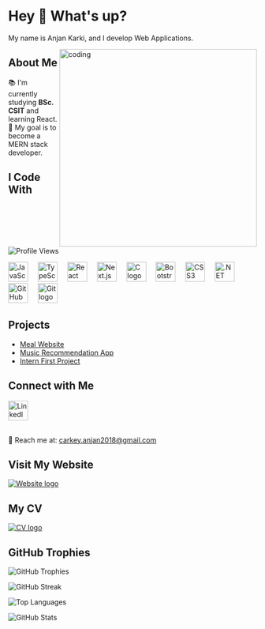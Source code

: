 <h1 align="left">Hey 👋 What's up?</h1>

<p align="left">My name is Anjan Karki, and I develop Web Applications.</p>

<p><img align="right" alt="coding" width="400" src="https://user-images.githubusercontent.com/55389276/140866485-8fb1c876-9a8f-4d6a-98dc-08c4981eaf70.gif"></p>

<h2 align="left">About Me</h2>

📚 I'm currently studying **BSc. CSIT** and learning React.<br>🎯 My goal is to become a MERN stack developer.</p>

<h2 align="left">I Code With</h2>

<p align="left">
  <img src="https://komarev.com/ghpvc/?username=karkianjan&color=blue" alt="Profile Views" />
</p>

<div align="left">
  <img src="https://cdn.jsdelivr.net/gh/devicons/devicon/icons/javascript/javascript-original.svg" height="40" alt="JavaScript logo" />
  <img width="12" />
  <img src="https://cdn.jsdelivr.net/gh/devicons/devicon/icons/typescript/typescript-original.svg" height="40" alt="TypeScript logo" />
  <img width="12" />
  <img src="https://cdn.jsdelivr.net/gh/devicons/devicon/icons/react/react-original.svg" height="40" alt="React logo" />
  <img width="12" />
  <img src="https://cdn.jsdelivr.net/gh/devicons/devicon/icons/nextjs/nextjs-original.svg" height="40" alt="Next.js logo" />
  <img width="12" />
  <img src="https://cdn.jsdelivr.net/gh/devicons/devicon/icons/c/c-original.svg" height="40" alt="C logo" />
  <img width="12" />
  <img src="https://cdn.jsdelivr.net/gh/devicons/devicon/icons/bootstrap/bootstrap-original.svg" height="40" alt="Bootstrap logo" />
  <img width="12" />
  <img src="https://cdn.jsdelivr.net/gh/devicons/devicon/icons/css3/css3-original.svg" height="40" alt="CSS3 logo" />
  <img width="12" />
  <img src="https://cdn.jsdelivr.net/gh/devicons/devicon/icons/dotnetcore/dotnetcore-original.svg" height="40" alt=".NET Core logo" />
  <img width="12" />
  <img src="https://cdn.jsdelivr.net/gh/devicons/devicon/icons/github/github-original.svg" height="40" alt="GitHub logo" />
  <img width="12" />
  <img src="https://cdn.jsdelivr.net/gh/devicons/devicon/icons/git/git-original.svg" height="40" alt="Git logo" />
</div>

<h2 align="left">Projects</h2>

- [Meal Website](https://meal-website-silk.vercel.app/)
- [Music Recommendation App](https://music-recommendation-app-eight.vercel.app/)
- [Intern First Project](https://first-landing-page-fawn.vercel.app/)

<h2 align="left">Connect with Me</h2>

<p align="left">
  <a href="https://www.linkedin.com/in/anjan-karki-395791233/"><img src="https://cdn.jsdelivr.net/gh/devicons/devicon/icons/linkedin/linkedin-original.svg" height="40" alt="LinkedIn logo" /></a>
 
  <br>📧 Reach me at: <a href="mailto:carkey.anjan2018@gmail.com">carkey.anjan2018@gmail.com</a>
</p>

<h2 align="left">Visit My Website</h2>

<p align="left">
  <a href="https://www.anjankarki.com.np/"><img src="https://img.shields.io/badge/Website-Visit%20Now-blue" alt="Website logo" /></a>
</p>

<h2 align="left">My CV</h2>

<p align="left">
  <a href="https://anjankarkicv.vercel.app/"><img src="https://img.shields.io/badge/View%20CV-Click%20Here-blue" alt="CV logo" /></a>
</p>

<!-- GitHub Trophies -->
<h2 align="left">GitHub Trophies</h2>
<p align="left">
  <img src="https://github-profile-trophy.vercel.app/?username=karkianjan&theme=darkhub&no-frame=true&margin-w=15" alt="GitHub Trophies" />
</p>

<!-- GitHub Streak -->
<p align="left">
  <img src="https://github-readme-streak-stats.herokuapp.com/?user=karkianjan&theme=dark&hide_border=true" alt="GitHub Streak" />
</p>

<!-- Top Languages -->
<p align="left">
  <img src="https://github-readme-stats.vercel.app/api/top-langs/?username=karkianjan&layout=compact&theme=dark&hide_border=true" alt="Top Languages" />
</p>

<!-- GitHub Stats -->
<p align="left">
  <img src="https://github-readme-stats.vercel.app/api?username=karkianjan&show_icons=true&theme=dark&hide_border=true" alt="GitHub Stats" />
</p>
